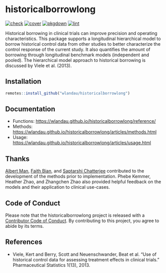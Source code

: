 
# historicalborrowlong

[![check](https://github.com/wlandau/historicalborrowlong/workflows/check/badge.svg)](https://github.com/wlandau/historicalborrowlong/actions?query=workflow%3Acheck)
[![cover](https://github.com/wlandau/historicalborrowlong/workflows/cover/badge.svg)](https://github.com/wlandau/historicalborrowlong/actions?query=workflow%3Acover)
[![pkgdown](https://github.com/wlandau/historicalborrowlong/workflows/pkgdown/badge.svg)](https://github.com/wlandau/historicalborrowlong/actions?query=workflow%3Apkgdown)
[![lint](https://github.com/wlandau/historicalborrowlong/workflows/pkgdown/badge.svg)](https://github.com/wlandau/historicalborrowlong/actions?query=workflow%3Alint)

Historical borrowing in clinical trials can improve precision and
operating characteristics. This package supports a longitudinal
hierarchical model to borrow historical control data from other studies
to better characterize the control response of the current study. It
also quantifies the amount of borrowing through longitudinal benchmark
models (independent and pooled). The hierarchical model approach to
historical borrowing is discussed by Viele et al. (2013).

## Installation

``` r
remotes::install_github("wlandau/historicalborrowlong")
```

## Documentation

-   Functions:
    <https://wlandau.github.io/historicalborrowlong/reference/>
-   Methods:
    <https://wlandau.github.io/historicalborrowlong/articles/methods.html>
-   Usage:
    <https://wlandau.github.io/historicalborrowlong/articles/usage.html>

## Thanks

[Albert Man](https://github.com/albert-man), [Faith
Bian](https://github.com/faithbian-lilly), and [Saptarshi
Chatterjee](https://github.com/schatterjee-lilly) contributed to the
development of the methods prior to implementation. Phebe Kemmer,
Heather Zhao, and Zhangchen Zhao also provided helpful feedback on the
models and their application to clinical use-cases.

## Code of Conduct

Please note that the historicalborrowlong project is released with a
[Contributor Code of
Conduct](https://contributor-covenant.org/version/2/1/CODE_OF_CONDUCT.html).
By contributing to this project, you agree to abide by its terms.

## References

-   Viele, Kert and Berry, Scott and Neuenschwander, Beat et al. “Use of
    historical control data for assessing treatment effects in clinical
    trials.” Pharmaceutical Statistics 1(13), 2013.
